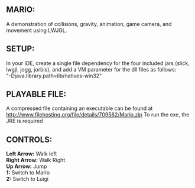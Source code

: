 ## MARIO: 
A demonstration of collisions, gravity, animation, game camera, and movement using LWJGL.

## SETUP:  
In your IDE, create a single file dependency for the four included jars (slick, lwgjl, jogg, jorbis), and
add a VM parameter for the dll files as follows:  
"-Djava.library.path=lib/natives-win32"

## PLAYABLE FILE:   
A compressed file containing an executable can be found at    
http://www.filehosting.org/file/details/709582/Mario.zip
To run the exe, the JRE is required

## CONTROLS:  
**Left Arrow:** Walk left  
**Right Arrow:** Walk Right  
**Up Arrow:** Jump  
**1:** Switch to Mario  
**2:** Switch to Luigi  






